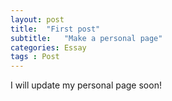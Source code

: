 ```yaml
---
layout: post
title:  "First post"
subtitle:   "Make a personal page"
categories: Essay
tags : Post
---
```


I will update my personal page soon!

